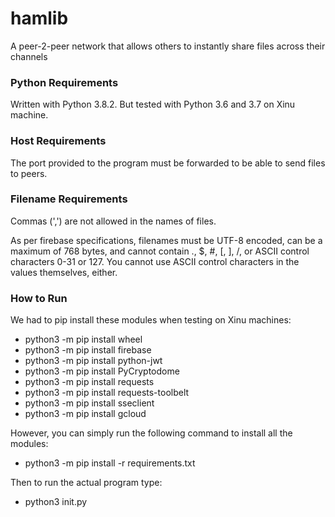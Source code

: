 # hamlib
A peer-2-peer network that allows others to instantly share files across their channels

### Python Requirements
Written with Python 3.8.2.
But tested with Python 3.6 and 3.7 on Xinu machine.

### Host Requirements
The port provided to the program must be forwarded to be able to send files to peers.

### Filename Requirements
Commas (',') are not allowed in the names of files.

As per firebase specifications, filenames must be UTF-8 encoded, can be a maximum of 768 bytes, and cannot contain ., $, #, [, ], /, or ASCII control characters 0-31 or 127. You cannot use ASCII control characters in the values themselves, either.

### How to Run
We had to pip install these modules when testing on Xinu machines:
* python3 -m pip install wheel
* python3 -m pip install firebase
* python3 -m pip install python-jwt
* python3 -m pip install PyCryptodome
* python3 -m pip install requests
* python3 -m pip install requests-toolbelt
* python3 -m pip install sseclient
* python3 -m pip install gcloud

However, you can simply run the following command to install all the modules:
* python3 -m pip install -r requirements.txt

Then to run the actual program type:
* python3 init.py
